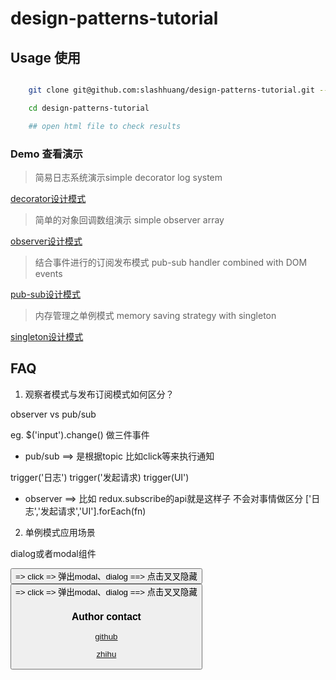 # design-patterns-tutorial

## Usage 使用

```bash

	git clone git@github.com:slashhuang/design-patterns-tutorial.git --depth=1

	cd design-patterns-tutorial

	## open html file to check results

```

### Demo 查看演示

> 简易日志系统演示simple decorator log system 

[decorator设计模式](./decorator.html)

> 简单的对象回调数组演示 simple observer array 

[observer设计模式](./observer.html)

> 结合事件进行的订阅发布模式 pub-sub handler combined with DOM events

[pub-sub设计模式](./pub-sub.html)

> 内存管理之单例模式 memory saving strategy with singleton

[singleton设计模式](./singleton.html)


## FAQ

1. 观察者模式与发布订阅模式如何区分？

observer vs pub/sub

eg. $('input').change() 做三件事件

-  pub/sub   ==> 是根据topic 比如click等来执行通知

trigger('日志') trigger('发起请求) trigger(UI')

-  observer  ==> 比如 redux.subscribe的api就是这样子
不会对事情做区分
['日志','发起请求','UI'].forEach(fn) 

2. 单例模式应用场景

dialog或者modal组件

<button> =>  click  => 弹出modal、dialog  ==> 点击叉叉隐藏 
<button> =>  click  => 弹出modal、dialog  ==> 点击叉叉隐藏



### Author contact

[github](https://github.com/slashhuang)

[zhihu](https://www.zhihu.com/people/huang-da-xian-14-14)
